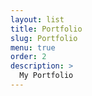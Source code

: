 ```yaml
---
layout: list
title: Portfolio
slug: Portfolio
menu: true
order: 2
description: >
  My Portfolio
---
```

